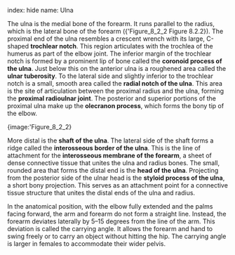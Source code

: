 index: hide
name: Ulna

The ulna is the medial bone of the forearm. It runs parallel to the radius, which is the lateral bone of the forearm ({'Figure_8_2_2 Figure 8.2.2}). The proximal end of the ulna resembles a crescent wrench with its large, C-shaped  **trochlear notch**. This region articulates with the trochlea of the humerus as part of the elbow joint. The inferior margin of the trochlear notch is formed by a prominent lip of bone called the  **coronoid process of the ulna**. Just below this on the anterior ulna is a roughened area called the  **ulnar tuberosity**. To the lateral side and slightly inferior to the trochlear notch is a small, smooth area called the  **radial notch of the ulna**. This area is the site of articulation between the proximal radius and the ulna, forming the  **proximal radioulnar joint**. The posterior and superior portions of the proximal ulna make up the  **olecranon process**, which forms the bony tip of the elbow.


{image:'Figure_8_2_2}
        

More distal is the  **shaft of the ulna**. The lateral side of the shaft forms a ridge called the  **interosseous border of the ulna**. This is the line of attachment for the  **interosseous membrane of the forearm**, a sheet of dense connective tissue that unites the ulna and radius bones. The small, rounded area that forms the distal end is the  **head of the ulna**. Projecting from the posterior side of the ulnar head is the  **styloid process of the ulna**, a short bony projection. This serves as an attachment point for a connective tissue structure that unites the distal ends of the ulna and radius.

In the anatomical position, with the elbow fully extended and the palms facing forward, the arm and forearm do not form a straight line. Instead, the forearm deviates laterally by 5–15 degrees from the line of the arm. This deviation is called the carrying angle. It allows the forearm and hand to swing freely or to carry an object without hitting the hip. The carrying angle is larger in females to accommodate their wider pelvis.
